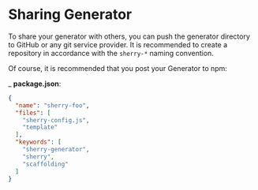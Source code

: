 # Sharing Generator

To share your generator with others, you can push the generator directory to GitHub or any git service provider. It is recommended to create a repository in accordance with the `sherry-*` naming convention.

Of course, it is recommended that you post your Generator to npm:

_ __package.json__:

```json
{
  "name": "sherry-foo",
  "files": [
    "sherry-config.js",
    "template"
  ],
  "keywords": [
    "sherry-generator",
    "sherry",
    "scaffolding"
  ]
}
```
